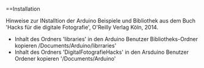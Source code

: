 ==Installation

Hinweise zur INstalltion der Arduino Beispiele und Bibliothek aus dem Buch 'Hacks für die digitale Fotografie', O'Reilly Verlag Köln, 2014.

* Inhalt des Ordners 'libraries' in den Arduino Benutzer Bibliotheks-Ordner kopieren <User>/Documents/Arduino/librraries'
* Inhalt  des Ordners 'DigitalFotografieHacks' in den Arsduino Benutzer Ordener kopieren '<User>/Documents/Arduino'
